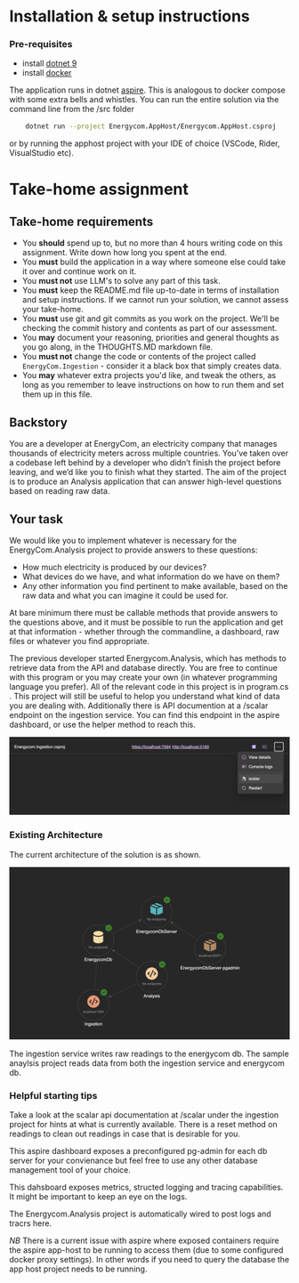 # Installation & setup instructions
### Pre-requisites

- install [dotnet 9](https://dotnet.microsoft.com/en-us/download/dotnet/9.0) 
- install [docker](https://www.docker.com/) 

The application runs in dotnet [aspire](https://learn.microsoft.com/en-us/dotnet/aspire/get-started/aspire-overview). This is analogous to docker compose with some extra bells and whistles. You can run the entire solution via the command line from the /src folder

```bash
    dotnet run --project Energycom.AppHost/Energycom.AppHost.csproj
```

or by running the apphost project with your IDE of choice (VSCode, Rider, VisualStudio etc).

# Take-home assignment
## Take-home requirements
- You **should** spend up to, but no more than 4 hours writing code on this assignment. Write down how long you spent at the end.
- You **must** build the application in a way where someone else could take it over and continue work on it.
- You **must not** use LLM's to solve any part of this task.
- You **must** keep the README.md file up-to-date in terms of installation and setup instructions. If we cannot run your solution, we cannot assess your take-home. 
- You **must** use git and git commits as you work on the project. We'll be checking the commit history and contents as part of our assessment.
- You **may** document your reasoning, priorities and general thoughts as you go along, in the THOUGHTS.MD markdown file.
- You **must not** change the code or contents of the project called `EnergyCom.Ingestion` - consider it a black box that simply creates data.
- You **may** whatever extra projects you'd like, and tweak the others, as long as you remember to leave instructions on how to run them and set them up in this file.

## Backstory
You are a developer at EnergyCom, an electricity company that manages thousands of electricity meters across multiple countries. You’ve taken over a codebase left behind by a developer who didn’t finish the project before leaving, and we’d like you to finish what they started. The aim of the project is to produce an Analysis application that can answer high-level questions based on reading raw data.

## Your task
We would like you to implement whatever is necessary for the EnergyCom.Analysis project to provide answers to these questions:

- How much electricity is produced by our devices?
- What devices do we have, and what information do we have on them?
- Any other information you find pertinent to make available, based on the raw data and what you can imagine it could be used for.

At bare minimum there must be callable methods that provide answers to the questions above, and it must be possible to run the application 
and get at that information - whether through the commandline, a dashboard, raw files or whatever you find appropriate.

The previous developer started Energycom.Analysis, which has methods to retrieve data from the API and database directly. You are free to continue with this program 
or you may create your own (in whatever programming language you prefer). All of the relevant code in this project is in program.cs . This project will still be useful to helop you understand what kind of data you are dealing with. Additionally there is API documention at a /scalar endpoint on the ingestion service. You can find this endpoint in the aspire dashboard, or use the helper method to reach this.

![alt text](docs/scalar_aspire.png)

### Existing Architecture

The current architecture of the solution is as shown.

![alt text](docs/architecture.png)

The ingestion service writes raw readings to the energycom db. The sample anaylsis project reads data from both the ingestion service and energycom db.

### Helpful starting tips

Take a look at the scalar api documentation at /scalar under the ingestion project for hints at what is currently available.
There is a reset method on readings to clean out readings in case that is desirable for you.

This aspire dashboard exposes a preconfigured pg-admin for each db server for your convienance but feel free to use any other database management tool of your choice.

This dahsboard exposes metrics, structed logging and tracing capabilities. It might be important to keep an eye on the logs. 

The Energycom.Analysis project is automatically wired to post logs and tracrs here. 

*NB* There is a current issue with aspire where exposed containers require the aspire app-host to be running to access them (due to some configured docker proxy settings). In other words if you need to query the database the app host project needs to be running. 



